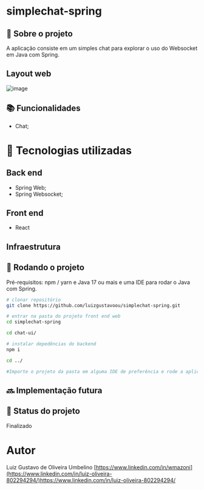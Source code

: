 # simplechat-spring
<!-- license --> 

## :memo:  Sobre o projeto
A aplicação consiste em um simples chat para explorar o uso do Websocket em Java com Spring.

## Layout web
![image](https://github.com/luizgustavoou/simplechat-spring/assets/89609312/19c29949-e900-49b8-a38d-47bb2e0f1ae0)

<!-- ## Modelo conceitual -->
## :books: Funcionalidades
* Chat;

# :wrench: Tecnologias utilizadas
## Back end
* Spring Web;
* Spring Websocket;
  
## Front end
* React

## Infraestrutura
<!-- * Docker; -->

## :rocket: Rodando o projeto
Pré-requisitos: npm / yarn e Java 17 ou mais e uma IDE para rodar o Java com Spring.

```bash
# clonar repositório
git clone https://github.com/luizgustavoou/simplechat-spring.git

# entrar na pasta do projeto front end web
cd simplechat-spring

cd chat-ui/

# instalar depedências do backend
npm i

cd ../

#Importe o projeto da pasta em alguma IDE de preferência e rode a aplicação com Spring Boot.
```

## :soon: Implementação futura


## :dart: Status do projeto
Finalizado

# Autor

Luiz Gustavo de Oliveira Umbelino
[https://www.linkedin.com/in/wmazoni](https://www.linkedin.com/in/luiz-oliveira-802294294/)https://www.linkedin.com/in/luiz-oliveira-802294294/

